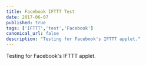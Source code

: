 ```yaml
---
title: Facebook IFTTT Test
date: 2017-06-07
published: true
tags: ['IFTTT','test','Facebook']
canonical_url: false
description: "Testing for Facebook's IFTTT applet."
---
```


Testing for Facebook's IFTTT applet.

